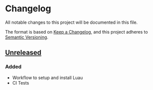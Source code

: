# Changelog

All notable changes to this project will be documented in this file.

The format is based on [Keep a Changelog](https://keepachangelog.com/en/1.0.0/),
and this project adheres to [Semantic Versioning](https://semver.org/spec/v2.0.0.html).

## [Unreleased]

### Added

-   Workflow to setup and install Luau
-   CI Tests

[Unreleased]: https://github.com/ewd3v/setup-luau/compare/v0.1.0...HEAD
[0.1.0]: https://github.com/ewd3v/setup-luau/releases/tag/v0.1.0
